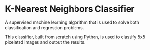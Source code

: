 # K-Nearest Neighbors Classifier
A supervised machine learning algorithm that is used to solve both classification and regression problems.

This classifier, built from scratch using Python, is used to classify 5x5 pixelated images and output the results. 
